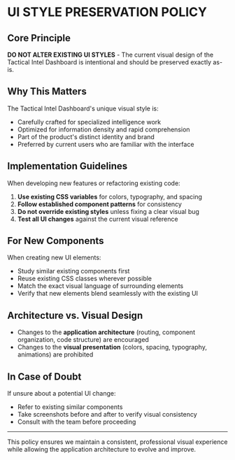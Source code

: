 # UI STYLE PRESERVATION POLICY

## Core Principle

**DO NOT ALTER EXISTING UI STYLES** - The current visual design of the Tactical Intel Dashboard is intentional and should be preserved exactly as-is.

## Why This Matters

The Tactical Intel Dashboard's unique visual style is:
- Carefully crafted for specialized intelligence work
- Optimized for information density and rapid comprehension
- Part of the product's distinct identity and brand
- Preferred by current users who are familiar with the interface

## Implementation Guidelines

When developing new features or refactoring existing code:

1. **Use existing CSS variables** for colors, typography, and spacing
2. **Follow established component patterns** for consistency
3. **Do not override existing styles** unless fixing a clear visual bug
4. **Test all UI changes** against the current visual reference

## For New Components

When creating new UI elements:
- Study similar existing components first
- Reuse existing CSS classes wherever possible
- Match the exact visual language of surrounding elements
- Verify that new elements blend seamlessly with the existing UI

## Architecture vs. Visual Design

- Changes to the **application architecture** (routing, component organization, code structure) are encouraged
- Changes to the **visual presentation** (colors, spacing, typography, animations) are prohibited

## In Case of Doubt

If unsure about a potential UI change:
- Refer to existing similar components
- Take screenshots before and after to verify visual consistency
- Consult with the team before proceeding

---

This policy ensures we maintain a consistent, professional visual experience while allowing the application architecture to evolve and improve.
